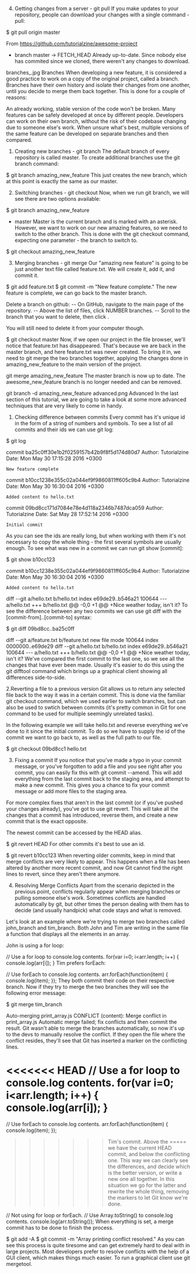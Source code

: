 4. Getting changes from a server - git pull
   If you make updates to your repository, people can download your changes with a single command - pull:

\$ git pull origin master

From https://github.com/tutorialzine/awesome-project

- branch master -> FETCH_HEAD
  Already up-to-date.
  Since nobody else has commited since we cloned, there weren't any changes to download.

branches\_.jpg
Branches
When developing a new feature, it is considered a good practice to work on a copy of the original project, called a branch. Branches have their own history and isolate their changes from one another, until you decide to merge them back together. This is done for a couple of reasons:

An already working, stable version of the code won't be broken.
Many features can be safely developed at once by different people.
Developers can work on their own branch, without the risk of their codebase changing due to someone else's work.
When unsure what's best, multiple versions of the same feature can be developed on separate branches and then compared.

1. Creating new branches - git branch
   The default branch of every repository is called master. To create additional branches use the git branch <name> command:

\$ git branch amazing_new_feature
This just creates the new branch, which at this point is exactly the same as our master.

2. Switching branches - git checkout
   Now, when we run git branch, we will see there are two options available:

\$ git branch
amazing_new_feature

- master
  Master is the current branch and is marked with an asterisk. However, we want to work on our new amazing features, so we need to switch to the other branch. This is done with the git checkout command, expecting one parameter - the branch to switch to.

\$ git checkout amazing_new_feature

3. Merging branches - git merge
   Our "amazing new feature" is going to be just another text file called feature.txt. We will create it, add it, and commit it.

$ git add feature.txt
$ git commit -m "New feature complete."
The new feature is complete, we can go back to the master branch.

Delete a branch on github:
-- On GitHub, navigate to the main page of the repository.
-- Above the list of files, click NUMBER branches.
-- Scroll to the branch that you want to delete, then click .

You will still need to delete it from your computer though.

\$ git checkout master
Now, if we open our project in the file browser, we'll notice that feature.txt has disappeared. That's because we are back in the master branch, and here feature.txt was never created. To bring it in, we need to git merge the two branches together, applying the changes done in amazing_new_feature to the main version of the project.

git merge amazing_new_feature
The master branch is now up to date. The awesome_new_feature branch is no longer needed and can be removed.

git branch -d amazing_new_feature
advanced.png
Advanced
In the last section of this tutorial, we are going to take a look at some more advanced techniques that are very likely to come in handy.

1. Checking difference between commits
   Every commit has it's unique id in the form of a string of numbers and symbols. To see a list of all commits and their ids we can use git log:

\$ git log

commit ba25c0ff30e1b2f0259157b42b9f8f5d174d80d7
Author: Tutorialzine
Date: Mon May 30 17:15:28 2016 +0300

    New feature complete

commit b10cc1238e355c02a044ef9f9860811ff605c9b4
Author: Tutorialzine
Date: Mon May 30 16:30:04 2016 +0300

    Added content to hello.txt

commit 09bd8cc171d7084e78e4d118a2346b7487dca059
Author: Tutorialzine
Date: Sat May 28 17:52:14 2016 +0300

    Initial commit

As you can see the ids are really long, but when working with them it's not necessary to copy the whole thing - the first several symbols are usually enough.
To see what was new in a commit we can run git show [commit]:

\$ git show b10cc123

commit b10cc1238e355c02a044ef9f9860811ff605c9b4
Author: Tutorialzine
Date: Mon May 30 16:30:04 2016 +0300

    Added content to hello.txt

diff --git a/hello.txt b/hello.txt
index e69de29..b546a21 100644
--- a/hello.txt
+++ b/hello.txt
@@ -0,0 +1 @@
+Nice weather today, isn't it?
To see the difference between any two commits we can use git diff with the [commit-from]..[commit-to] syntax:

\$ git diff 09bd8cc..ba25c0ff

diff --git a/feature.txt b/feature.txt
new file mode 100644
index 0000000..e69de29
diff --git a/hello.txt b/hello.txt
index e69de29..b546a21 100644
--- a/hello.txt
+++ b/hello.txt
@@ -0,0 +1 @@
+Nice weather today, isn't it?
We've compared the first commit to the last one, so we see all the changes that have ever been made. Usually it's easier to do this using the git difftool command which brings up a graphical client showing all differences side-to-side.

2.Reverting a file to a previous version
Git allows us to return any selected file back to the way it was in a certain commit. This is done via the familiar git checkout command, which we used earlier to switch branches, but can also be used to swtich between commits (it's pretty common in Git for one command to be used for multiple seemingly unrelated tasks).

In the following example we will take hello.txt and reverse everything we've done to it since the initial commit. To do so we have to supply the id of the commit we want to go back to, as well as the full path to our file.

\$ git checkout 09bd8cc1 hello.txt

3. Fixing a commit
   If you notice that you've made a typo in your commit message, or you've forgotten to add a file and you see right after you commit, you can easily fix this with git commit --amend. This will add everything from the last commit back to the staging area, and attempt to make a new commit. This gives you a chance to fix your commit message or add more files to the staging area.

For more complex fixes that aren't in the last commit (or if you've pushed your changes already), you've got to use git revert. This will take all the changes that a commit has introduced, reverse them, and create a new commit that is the exact opposite.

The newest commit can be accessed by the HEAD alias.

\$ git revert HEAD
For other commits it's best to use an id.

\$ git revert b10cc123
When reverting older commits, keep in mind that merge conflicts are very likely to appear. This happens when a file has been altered by another more recent commit, and now Git cannot find the right lines to revert, since they aren't there anymore.

4. Resolving Merge Conflicts
   Apart from the scenario depicted in the previous point, conflicts regularly appear when merging branches or pulling someone else's work. Sometimes conflicts are handled automatically by git, but other times the person dealing with them has to decide (and usually handpick) what code stays and what is removed.

Let's look at an example where we're trying to merge two branches called john_branch and tim_branch. Both John and Tim are writing in the same file a function that displays all the elements in an array.

John is using a for loop:

// Use a for loop to console.log contents.
for(var i=0; i<arr.length; i++) {
console.log(arr[i]);
}
Tim prefers forEach:

// Use forEach to console.log contents.
arr.forEach(function(item) {
console.log(item);
});
They both commit their code on their respective branch. Now if they try to merge the two branches they will see the following error message:

\$ git merge tim_branch

Auto-merging print_array.js
CONFLICT (content): Merge conflict in print_array.js
Automatic merge failed; fix conflicts and then commit the result.
Git wasn't able to merge the branches automatically, so now it's up to the devs to manually resolve the conflict. If they open the file where the conflict resides, they'll see that Git has inserted a marker on the conflicting lines.

<<<<<<< HEAD
// Use a for loop to console.log contents.
for(var i=0; i<arr.length; i++) {
console.log(arr[i]);
}
=======
// Use forEach to console.log contents.
arr.forEach(function(item) {
console.log(item);
});

> > > > > > > Tim's commit.
> > > > > > > Above the ===== we have the current HEAD commit, and below the conflicting one. This way we can clearly see the differences, and decide which is the better version, or write a new one all together. In this situation we go for the latter and rewrite the whole thing, removing the markers to let Git know we're done.

// Not using for loop or forEach.
// Use Array.toString() to console.log contents.
console.log(arr.toString());
When everything is set, a merge commit has to be done to finish the process.

$ git add -A
$ git commit -m "Array printing conflict resolved."
As you can see this process is quite tiresome and can get extremely hard to deal with in large projects. Most developers prefer to resolve conflicts with the help of a GUI client, which makes things much easier. To run a graphical client use git mergetool.
